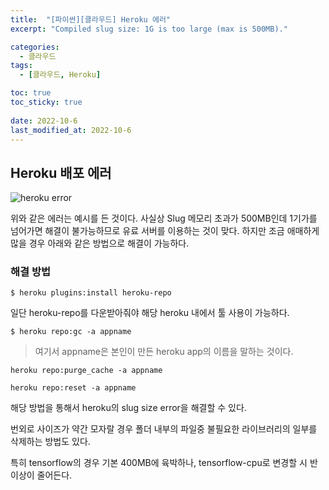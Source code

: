 ```yaml
---
title:  "[파이썬][클라우드] Heroku 에러"
excerpt: "Compiled slug size: 1G is too large (max is 500MB)."

categories:
  - 클라우드
tags:
  - [클라우드, Heroku]

toc: true
toc_sticky: true
 
date: 2022-10-6
last_modified_at: 2022-10-6
---
```


## Heroku 배포 에러

![heroku error](https://user-images.githubusercontent.com/75519839/194216673-eedea201-72a4-4b4f-a77d-65af57abdfe9.png)

위와 같은 에러는 예시를 든 것이다. 사실상 Slug 메모리 초과가 500MB인데 1기가를 넘어가면 해결이 불가능하므로 유료 서버를 이용하는 것이 맞다. 하지만 조금 애매하게 많을 경우 아래와 같은 방법으로 해결이 가능하다.

### 해결 방법

```console
$ heroku plugins:install heroku-repo
```

일단 heroku-repo를 다운받아줘야 해당 heroku 내에서 툴 사용이 가능하다.

```console
$ heroku repo:gc -a appname
```

> 여기서 appname은 본인이 만든 heroku app의 이름을 말하는 것이다.

```console
heroku repo:purge_cache -a appname
```

```console
heroku repo:reset -a appname
```

해당 방법을 통해서 heroku의 slug size error을 해결할 수 있다.

번외로 사이즈가 약간 모자랄 경우 폴더 내부의 파일중 불필요한 라이브러리의 일부를 삭제하는 방법도 있다.

특히 tensorflow의 경우 기본 400MB에 육박하나, tensorflow-cpu로 변경할 시 반 이상이 줄어든다.